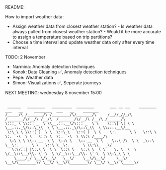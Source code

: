 README: 



How to import weather data: 
  - Assign weather data from closest weather station?
        - Is weather data always pulled from closest weather station?
        - Would it be more accurate to assign a temperature based on trip partitions?
  - Choose a time interval and update weather data only after every time interval



TODO: 2 November
  - Narmina: Anomaly detection techniques
  - Konok: Data Cleaning ✅, Anomaly detection techniques
  - Pepe: Weather data
  - Simon: Visualizations ✅, Seperate journeys

NEXT MEETING: wednesday 8 november 15:00 


```

 ______   ________   _________  ________       ___ __ __    ________  ___   __     ________  ___   __    _______     
/_____/\ /_______/\ /________/\/_______/\     /__//_//_/\  /_______/\/__/\ /__/\  /_______/\/__/\ /__/\ /______/\    
\:::_ \ \\::: _  \ \\__.::.__\/\::: _  \ \    \::\| \| \ \ \__.::._\/\::\_\\  \ \ \__.::._\/\::\_\\  \ \\::::__\/__  
 \:\ \ \ \\::(_)  \ \  \::\ \   \::(_)  \ \    \:.      \ \   \::\ \  \:. `-\  \ \   \::\ \  \:. `-\  \ \\:\ /____/\ 
  \:\ \ \ \\:: __  \ \  \::\ \   \:: __  \ \    \:.\-/\  \ \  _\::\ \__\:. _    \ \  _\::\ \__\:. _    \ \\:\\_  _\/ 
   \:\/.:| |\:.\ \  \ \  \::\ \   \:.\ \  \ \    \. \  \  \ \/__\::\__/\\. \`-\  \ \/__\::\__/\\. \`-\  \ \\:\_\ \ \ 
    \____/_/ \__\/\__\/   \__\/    \__\/\__\/     \__\/ \__\/\________\/ \__\/ \__\/\________\/ \__\/ \__\/ \_____\/ 
                                                                                                                     
```

